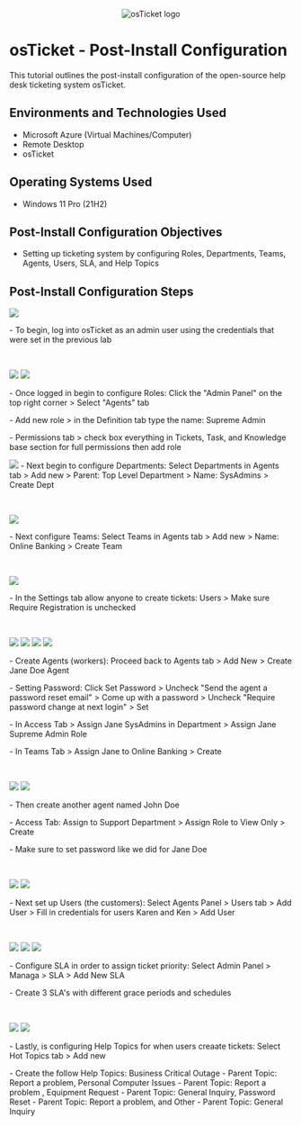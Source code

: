 <p align="center">
<img src="https://i.imgur.com/Clzj7Xs.png" alt="osTicket logo"/>
</p>

<h1>osTicket - Post-Install Configuration</h1>
This tutorial outlines the post-install configuration of the open-source help desk ticketing system osTicket.<br />

<h2>Environments and Technologies Used</h2>

- Microsoft Azure (Virtual Machines/Computer)
- Remote Desktop
- osTicket

<h2>Operating Systems Used </h2>

- Windows 11 Pro </b> (21H2)

<h2>Post-Install Configuration Objectives</h2>

- Setting up ticketing system by configuring Roles, Departments, Teams, Agents, Users, SLA, and Help Topics

<h2>Post-Install Configuration Steps</h2>

<p>
<img src="https://i.imgur.com/zezcGwY.jpeg"/>
</p>
<p>
- To begin, log into osTicket as an admin user using the credentials that were set in the previous lab
</p>
<br />

<p>
<img src="https://i.imgur.com/tN4D175.png"/>  <img src="https://i.imgur.com/quSraah.png"/>
</p>
<p>
 - Once logged in begin to configure Roles: Click the "Admin Panel" on the top right corner > Select "Agents" tab
<p> - Add new role > in the Definition tab type the name: Supreme Admin
<p> - Permissions tab > check box everything in Tickets, Task, and Knowledge base section for full permissions then add role
<p>
  
<img src="https://i.imgur.com/dcYHWPF.png"/>
- Next begin to configure Departments: Select Departments in Agents tab > Add new > Parent: Top Level Department > Name: SysAdmins > Create Dept
</p>
<p>
</p>
<br />

<p>
<img src="https://i.imgur.com/pGWpqA7.png"/>
</p>
<p>
- Next configure Teams: Select Teams in Agents tab > Add new > Name: Online Banking > Create Team 
</p>
<br />

<p>
<img src="https://i.imgur.com/VZ6zsF3.png"/>
</p>
<p>
- In the Settings tab allow anyone to create tickets: Users > Make sure Require Registration is unchecked
</p>
<br />

<p>
<img src="https://i.imgur.com/BhfpM74.png"/> <img src="https://i.imgur.com/R2okXqC.png"/> <img src="https://i.imgur.com/Rc5pxxj.png"/> <img src="https://i.imgur.com/27wF3Jb.png"/> 
<p>
- Create Agents (workers): Proceed back to Agents tab > Add New > Create Jane Doe Agent 
<p> - Setting Password: Click Set Password > Uncheck "Send the agent a password reset email" > Come up with a password > Uncheck "Require password change at next login" > Set 
<p> - In Access Tab > Assign Jane SysAdmins in Department > Assign Jane Supreme Admin Role
<p> - In Teams Tab > Assign Jane to Online Banking > Create
</p>
<br />

<p>
<img src="https://i.imgur.com/5hFctLX.png"/> <img src="https://i.imgur.com/8SsPMyp.png"/>
</p>
<p>
- Then create another agent named John Doe 
<p> - Access Tab: Assign to Support Department > Assign Role to View Only > Create
<p> - Make sure to set password like we did for Jane Doe
</p>
<br />

<p>
<img src="https://i.imgur.com/04A4Sz7.png"/> <img src="https://i.imgur.com/jVXTYJp.png"/>
</p>
<p>
- Next set up Users (the customers): Select Agents Panel > Users tab > Add User > Fill in credentials for users Karen and Ken > Add User
</p>
<br />

<p>
<img src="https://i.imgur.com/dUZRNSj.png"/> <img src="https://i.imgur.com/4SsQDpR.png"/> <img src="https://i.imgur.com/ofbAD4Z.png"/>
</p>
<p>
- Configure SLA in order to assign ticket priority: Select Admin Panel > Managa > SLA > Add New SLA
</p> - Create 3 SLA's with different grace periods and schedules
</p>
<br />

<p>
<img src="https://i.imgur.com/xsnGZMj.png"/> <img src="https://i.imgur.com/ekALhqc.png"/>
</p>
<p>
- Lastly, is configuring Help Topics for when users creaate tickets: Select Hot Topics tab > Add new 
</p> - Create the follow Help Topics: Business Critical Outage - Parent Topic: Report a problem, Personal Computer Issues - Parent Topic: Report a problem , Equipment Request - Parent Topic: General Inquiry, Password Reset - Parent Topic: Report a problem, and Other - Parent Topic: General Inquiry
</p>
<br />
